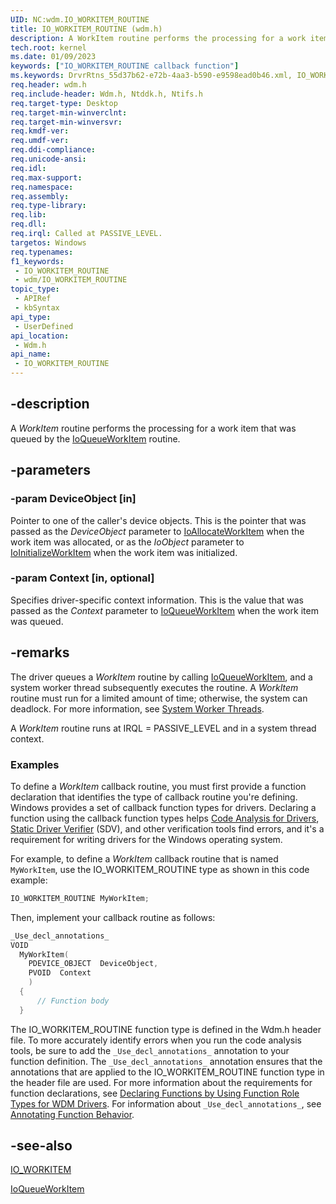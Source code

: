 ```yaml
---
UID: NC:wdm.IO_WORKITEM_ROUTINE
title: IO_WORKITEM_ROUTINE (wdm.h)
description: A WorkItem routine performs the processing for a work item that was queued by the IoQueueWorkItem routine.
tech.root: kernel
ms.date: 01/09/2023
keywords: ["IO_WORKITEM_ROUTINE callback function"]
ms.keywords: DrvrRtns_55d37b62-e72b-4aa3-b590-e9598ead0b46.xml, IO_WORKITEM_ROUTINE, WorkItem, WorkItem routine [Kernel-Mode Driver Architecture], kernel.workitem, wdm/WorkItem
req.header: wdm.h
req.include-header: Wdm.h, Ntddk.h, Ntifs.h
req.target-type: Desktop
req.target-min-winverclnt: 
req.target-min-winversvr: 
req.kmdf-ver: 
req.umdf-ver: 
req.ddi-compliance: 
req.unicode-ansi: 
req.idl: 
req.max-support: 
req.namespace: 
req.assembly: 
req.type-library: 
req.lib: 
req.dll: 
req.irql: Called at PASSIVE_LEVEL.
targetos: Windows
req.typenames: 
f1_keywords:
 - IO_WORKITEM_ROUTINE
 - wdm/IO_WORKITEM_ROUTINE
topic_type:
 - APIRef
 - kbSyntax
api_type:
 - UserDefined
api_location:
 - Wdm.h
api_name:
 - IO_WORKITEM_ROUTINE
---
```


## -description

A *WorkItem* routine performs the processing for a work item that was queued by the [IoQueueWorkItem](./nf-wdm-ioqueueworkitem.md) routine.

## -parameters

### -param DeviceObject [in]

Pointer to one of the caller's device objects. This is the pointer that was passed as the *DeviceObject* parameter to [IoAllocateWorkItem](./nf-wdm-ioallocateworkitem.md) when the work item was allocated, or as the *IoObject* parameter to [IoInitializeWorkItem](./nf-wdm-ioinitializeworkitem.md) when the work item was initialized.

### -param Context [in, optional]

Specifies driver-specific context information. This is the value that was passed as the *Context* parameter to [IoQueueWorkItem](./nf-wdm-ioqueueworkitem.md) when the work item was queued.

## -remarks

The driver queues a *WorkItem* routine by calling [IoQueueWorkItem](./nf-wdm-ioqueueworkitem.md), and a system worker thread subsequently executes the routine. A *WorkItem* routine must run for a limited amount of time; otherwise, the system can deadlock. For more information, see [System Worker Threads](/windows-hardware/drivers/kernel/system-worker-threads).

A *WorkItem* routine runs at IRQL = PASSIVE_LEVEL and in a system thread context.

### Examples

To define a *WorkItem* callback routine, you must first provide a function declaration that identifies the type of callback routine you're defining. Windows provides a set of callback function types for drivers. Declaring a function using the callback function types helps [Code Analysis for Drivers](/windows-hardware/drivers/devtest/code-analysis-for-drivers), [Static Driver Verifier](/windows-hardware/drivers/devtest/static-driver-verifier) (SDV), and other verification tools find errors, and it's a requirement for writing drivers for the Windows operating system.

For example, to define a *WorkItem* callback routine that is named `MyWorkItem`, use the IO_WORKITEM_ROUTINE type as shown in this code example:

```cpp
IO_WORKITEM_ROUTINE MyWorkItem;
```

Then, implement your callback routine as follows:

```cpp
_Use_decl_annotations_
VOID
  MyWorkItem(
    PDEVICE_OBJECT  DeviceObject,
    PVOID  Context 
    )
  {
      // Function body
  }
```

The IO_WORKITEM_ROUTINE function type is defined in the Wdm.h header file. To more accurately identify errors when you run the code analysis tools, be sure to add the `_Use_decl_annotations_` annotation to your function definition. The `_Use_decl_annotations_` annotation ensures that the annotations that are applied to the IO_WORKITEM_ROUTINE function type in the header file are used. For more information about the requirements for function declarations, see [Declaring Functions by Using Function Role Types for WDM Drivers](/windows-hardware/drivers/devtest/declaring-functions-using-function-role-types-for-wdm-drivers). For information about `_Use_decl_annotations_`, see [Annotating Function Behavior](/visualstudio/code-quality/annotating-function-behavior).

## -see-also

[IO_WORKITEM](/windows-hardware/drivers/kernel/eprocess)

[IoQueueWorkItem](./nf-wdm-ioqueueworkitem.md)